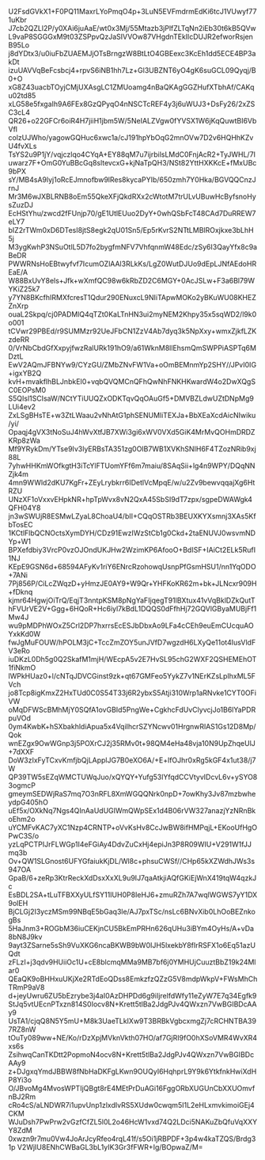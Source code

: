 U2FsdGVkX1+F0PQ11MaxrLYoPmqO4p+3LuN5EVFmdrmEdKi6tcJ1VUwyf771uKbr
J7cb2QZLl2P/y0XAi6juAaE/wt0x3Mj/55Mtazb3jPlfZLTqNn2iEb30t6kB5QVw
L9vaP8SGGGxM9t03ZSPpvQzJaSIVVOw87VHgdnTEkIlcDUJR2efworRsjenB95Lo
j8dYDtx3/u0iuFbZUAEMJjOTsBrngzW8BtLtO4GBEexc3KcEh1dd5ECE4BP3akDt
izuUAVVqBeFcsbcj4+rpvS6iNB1hh7Lz+Gl3UBZNT6yO4gK6suGCL09Qyqj/B0+O
xG8Z43uacbTOyjCMjUXAsgLC1ZMUoamg4nBaQKAgGGZHufXTbhAf/CAKqu02td85
xLG58e5fxgaIh9A6FEx8GzQPyqO4nNSCTcREF4y3j6uWUJ3+DsFy26/2xZSC3cL4
QR26+o22GFCr6oiR4H7jiiH1jbm5W/5NeIALZVgw0fYVSX1W6jKqQuwtBI6VbVfl
colzUJWho/yagowGQHuc6xwc1a/cJ191hpYbOqG2mnOVw7D2v6HQHhKZvU4fvXLs
TsYS2u9P1jY/vqjczlqo4CYqA+EY88qM7u7ijrbilsLMdC0FnjAcR2+TyJWHL/7I
uwarz7F+OmG0YuBBcGq8sltevcxG+kjNaTpQH3/NSt82YttHXKKcE+fMxUBc9bPX
sY/MB4sA9lyj1oRcEJmnofbw9lRes8kycaPYIb/650zmh7Y0Hka/BGVQQCnzJrnJ
Mr3M6wJXBLRNB8oEm55QkeXFjQkdRXx2cWtotM7trULvUBuwHcByfsnoHysZuzDJ
EcHStYhu/zwcd2fFUnjp70/gE1UtlEUuo2DyY+0whQSbFcT48CAd7DuRREW7eLY7
bIZ2rTWm0xD6DTesI8jtS8egk2qU01Sn5/Ep5rKvrS2NTtLMBlROxjkxe3bLhH5j
M3ygKwhP3NSuOtlL5D7fo2bygfmNFV7VhfqnmW48Edc/zSy6I3QayYfx8c9aBeDR
PWWRNsHoEBtwyfvf7IcumOZlAAl3RLkKs/LgZ0WutDJUo9dEpLJNfAEdoHREaE/A
W88BxUvY8els+Jfk+wXmfQC98w6kRbZD2C6MGY+0AcJSLw+F3a6Bl79WYKiZ25k7
y7YN8BKcfhIRMXfcresT1Qdur290ENuxcL9NIiTApwMOKo2yBKuWU08KHEZZnXrp
ouaL2Skpq/cj0PADMlQ4qTZt0KaLTnHN3ui2myNEM2Khpy35x5sqWD2/l9k0o001
tCVwr29PBEd/r9SUMMzr92UeJFbCN1ZzV4Ab7dyq3k5NpXxy+wmxZjkfLZKzdeRR
0/VrNbCbdGfXxpyjfwzRalURk191hO9/a61WknM8llEhsmQmSWPPiASPTq6MDztL
EwV2AQmJFBNYw9/CYzGU/ZMbZNvFW1Va+oOmBEMnmYp2SHY//JPvI0IG+igxYB2Q
kvH+mvakflhBLJnbkEI0+vqbQVQMCnQFhQwNhFNKHKwardW4o2DwXQgSC0EOPsM0
S5QIsl1SCIsaW/NCtYTiUUQZxODKTqvQqOAuGf5+DMVBZLdwUZtDNpMg9LUi4ev2
ZxLSgBHsTE+w3ZtLWaau2vNhAtG1phSENUMliTEXJa+BbXEaXcdAicNIwiku/yi/
Opaqj4gVX3tNoSuJ4hWvXtfJB7XWi3gi6xWV0VXd5GiK4MrMvQOHmDRDZKRp8zWa
Mf9YRykDm/YTse9Iv3lyERBsTA351zg0OIB7WB1XVKhSNIH6F4TZozNRib9xj88L
7yhwHHKmWOfkgtH3iTcYlFTUomYFf6m7maiu/8SAqSii+lg4n9WPY/DQqNNZjk4m
4mn9WWld2dKU7KgFr+ZEyLrybkrr6IDetlVcMpqE/w/u2Zv9bewvqqajXg6HtRZU
UNzXF1oVxxvEHpkNR+hpTpWvx8vN2QxA45SbSI9dT7zpx/sgpeDWAWgk4QFH04Y8
jn3wSWUjR8ESMwLZyaL8ChoaU4/bII+CQqOSTRb3BEUXKYXsmnj3XAs5KfbTosEC
1KCtlFlbQCNOctsXymDYH/CDz91EwzIWzStCb1g0Ckd+2taENUVJ0wsvmNDYp+W1
BPXefdbiy3VrcP0vzOJOndUKJHw2WzimKP6AfooO+BdISF+IAiCt2ELk5RufI1NJ
KEpE9GSN6d+68594AFyKv1riY6ENrcRzohowqUsnpPfGsmHSU1/nn1YqODO+7ANi
7Pj856P/CiLcZWqzD+yHmzJE0AY9+W9Qr+YHFKoKR62m+bk+JLNcxr909H+fDknq
kjmr64HgwjOiTrQ/EqjT3nntpKSM8pNgYaFIjqegT91lBXtux41vVqBklDZkQutT
hFVUrVE2V+Ggg+6HQoR+Hc6iyl7kBdL1DQQS0dFfhHj72GQVlGByaMUBjFf1Mw4J
wu9pMDPhWOxZ5Crl2DP7hxrrsEcESJbDbxAo9LFa4cCEh9euEmCUcquAOYxkKd0W
fwJgMuFOUW/hPOLM3jC+TccZmZOY5unJVfD7wgzdH6LXyQe11ot4IusVldFV3eRo
iuDKzL0Dh5g0Q2SkafM1mjH/WEcpA5v2E7HvSL95chG2WXF2QSHEMEhOT1fiNkmO
lWPkHUaz0+l/cNTqJDVCGinst9zk+qt67GMFeo5YykZ7v1NErKZsLpIhxML5FVch
jo8Tcp8igKmxZ2HxTUd0C0S54T33j6R2ybxS5Atji310Wrp1aRNvke1CYT0OFiVW
oMqDFWScBMhMjY0SQfA1ovGBId5PngWe+CgkhcFdUvClyvcjJo1B6lYaPDRpuVOd
0ym4KwbK+hSXbakhldiApua5x4VqiIhcrSZYNcwv01HrgnwRlAS1Gs12D8Mp/Qok
wnEZgx9OwWGnp3j5POXrCJ2j35RMv0t+98QM4eHa48vja10N9UpZhqeUlJ+7dXXF
DoW3zIxFyTCxvKmfjbQjLApplJG7B0eXO6A/+E+lfOJhr0xRg5kGF4x1ut38/j7W
QP39TW5sEZqWMCTUWqJuo/xQYQY+Yufg53lYfqdCCVtyvIDcvL6v+ySYO83ogmcP
gmeymSEDWjRaS7mq7O3nRFL8XmWGQQNrk0npD+7owKhy3Jv87mzbwheydpG405hO
uEf5x/OXkNq7Ngs4QInAaUdUGIWmQWpSEx1d4B06rVW327anazjYzNRnBkoEhm2o
uYCMFvKAC7yXC1Nzp4CRNTP+oVvKsHv8CcJwBW8ifHMPqjL+EKooUfHgOPwC3S/o
yzLqPCTPIJrFLWGp1I4eFGiAy4DdvZuCxHj4epiJn3P8R09WIU+V291W1fJJmq3b
Ov+QW1SLGnost6UFYGfaiukKjDL/Wl8c+phsuCWSf//CHp65kXZWdhJWs3s947OA
GpaB/6+zeRp3KtrReckXdDsxXxXL9u9IJ7qaAtkjiAQfGKiEjWnX419tqW4qzkJc
EsBDL2SA+tLuTFBXXyULfSY11IUH0P8IeHJ6+zmuRZh7A7wqlWGWS7yY1DX9olEH
BjCLGj2I3yczMSm99NBqE5bGaq3le/AJ7pxTSc/nsLc6BNvXib0LhOoBEZnkogBs
5HaJnm3+ROGbM36iuCEKjnCU5BkEmPRHn626qUHu3iBYm4OyHs/A+vDa8bN8J9kv
9ayt3ZSarne5sSh9VuXKG6ncaBKWB9bW0IJH5lxekbY8fIrRSFX1o6Eq51azUQdt
zFLzI+j3qdv9HUiiOc1U+cE8blcmqMMa9MB7bf6j0YMHUjCuuztBbZ19k24Mlar0
QEaQK9oBHHxuUKjXe2RTdEoQDss8EmkzfzQZzG5V8mdpWkpV+FWsMhChTRmP9aV8
d+jeyUwru6ZU5bEzrybe3j4aI0AzDHPDd6g9iIjrelfdWfy11eZyW7E7q34Egfk9
StJq5vtUEcnPTxzn814S0Iocv8N+Krett5tlBa2JdgPJv4QWxzn7VwBGIBDcAAy9
UsTA1/cjqQ8N5Y5mU+M8k3UaeTLkIXw9T3BRBkVgbcxmgZj7cRCHNTBA397RZ8nW
tOuTy089ww+NE/Ko/rDzXpjMVknVkth07HO/af7GjRI9fO0hXSoVMR4WvXR4xs6s
ZsihwqCanTKDtt2PopmoN4ocv8N+Krett5tlBa2JdgPJv4QWxzn7VwBGIBDcAAy9
z+DJgxqYmdJBBW8fNbHaDKFgLKwn9OUQyI6HqhprL9Y9k6YtkfnkHwiXdHP8Yi3o
O/JBvoMg4MvosWPTIjQBgt8rE4MEtPrDuAGi16FggORbXUGUnCbXXUOmvfnBJ2Rm
cRo4cS/aLNDWR7i1upvUnp1zlxdIvRS5XUdw0cwqm5I1L2eHLxmvkimoiGEj4CKM
WJuDsh7PwPrw2vGzfCfZL5l0L2o46HcW1vxd74Q2LDci5NAKuZbQfuVqXXYY8ZdM
0xwzn9r7mu0Vw4JoArJcyRfeo4rqL41f/s5Oi1jRBPDF+3p4w4kaTZQS/Brdg31p
V2WjIU8ENhCWBaGL3bL1yIK3Gr3fFWR+Ig/BOpwaZ/M=
